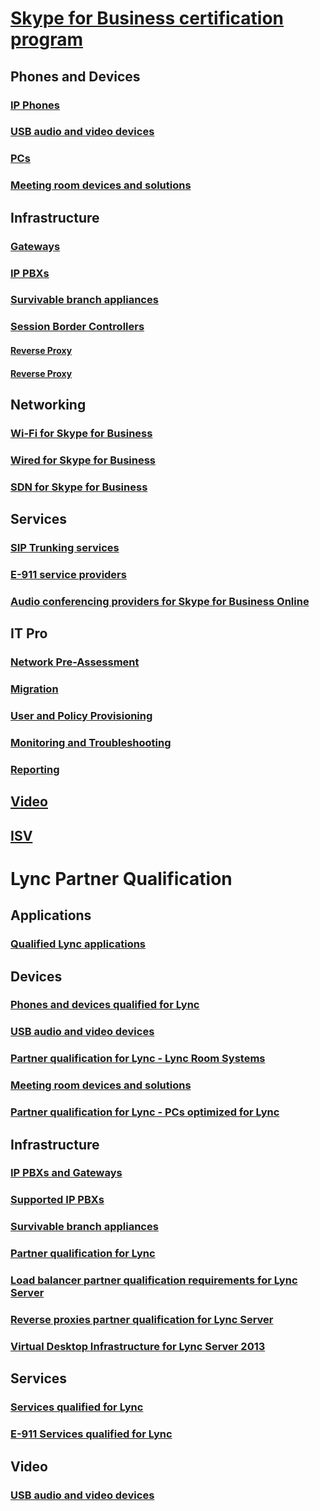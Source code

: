 # [Skype for Business certification program](../skype-bus/overview.md)  <!--https://technet.microsoft.com/en-us/office/Dn947481 -->
## Phones and Devices
### [IP Phones](../skype-bus/devices-ip-phones.md)
### [USB audio and video devices](../skype-bus/devices-usb-devices.md) 
### [PCs](../skype-bus/devices-pcs.md)  
### [Meeting room devices and solutions](../skype-bus/devices-meeting-rooms.md)  
## Infrastructure
### [Gateways](../skype-bus/infra-gateways.md) 
### [IP PBXs](../skype-bus/infra-ip-pbxs.md) 
### [Survivable branch appliances](../skype-bus/infra-sba.md)  
### [Session Border Controllers](../skype-bus/infra-sbc.md) 
#### [Reverse Proxy](../skype-bus/infra-rev-proxy.md) 
#### [Reverse Proxy](../skype-bus/infra-load-balancers.md) 
## Networking
### [Wi-Fi for Skype for Business](../skype-bus/networking-wifi.md)  
### [Wired for Skype for Business](../skype-bus/networking-wired.md) 
### [SDN for Skype for Business](../skype-bus/networking-sdn.md) 
## Services
### [SIP Trunking services](../skype-bus/services-sip-trunking.md) 
### [E-911 service providers](../skype-bus/services-e911.md) 
### [Audio conferencing providers for Skype for Business Online](../skype-bus/services-acps.md)
## IT Pro
### [Network Pre-Assessment](../skype-bus/it-pro-tools-pre-assessment.md) 
### [Migration](../skype-bus/it-pro-tools-migration.md) 
### [User and Policy Provisioning](../skype-bus/it-pro-tools-user-policy.md) 
### [Monitoring and Troubleshooting](../skype-bus/it-pro-tools-monitor-troubleshoot.md) 
### [Reporting](../skype-bus/it-pro-tools-reporting.md) 
## [Video](../skype-bus/video.md)   
##  [ISV](../skype-bus/isv-overview.md)
# Lync Partner Qualification
## Applications 
### [Qualified Lync applications](../lync-cert/qualified-lync-apps.md) 
## Devices
### [Phones and devices qualified for  Lync](../lync-cert/ip-phones.md)  
### [USB audio and video devices](../lync-cert/usb-and-video.md) 
### [Partner qualification for Lync - Lync Room Systems](../lync-cert/room-systems.md) 
### [Meeting room devices and solutions](../lync-cert/meeting-room-devices.md) 
### [Partner qualification for Lync - PCs optimized for Lync](../lync-cert/pcs-optimized-for-lync.md) 
## Infrastructure
### [IP PBXs and Gateways](../lync-cert/qualified-ip-pbx-gateway.md)  
### [Supported IP PBXs](../lync-cert/supported-ip-pbxs.md) 
### [Survivable branch appliances](../lync-cert/survivable-branch-appliances.md)  
### [Partner qualification for Lync](../lync-cert/sbcs-lync-server.md) 
### [Load balancer partner qualification requirements for Lync Server](../lync-cert/hardware-load-balancers.md)  
### [Reverse proxies partner qualification for Lync Server](../lync-cert/reverse-proxies.md) 
### [Virtual Desktop Infrastructure for Lync Server 2013](../lync-cert/virtual-desktop-lync-server.md)  
## Services
### [Services qualified for Lync](../lync-cert/sip-trunking-services.md)  
### [E-911 Services qualified for Lync](../lync-cert/e-911-service-providers.md) 
## Video
### [USB audio and video devices](../lync-cert/usb-and-video.md) 

<!-- ### Certified Support
https://partnersolutions.skypeforbusiness.com/solutionscatalog -->